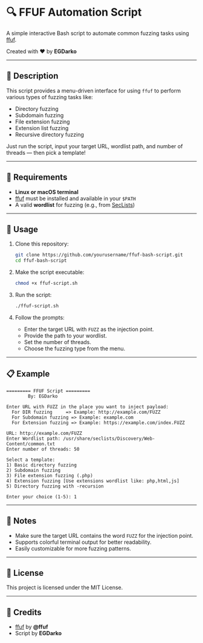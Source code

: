 # 🔍 FFUF Automation Script

A simple interactive Bash script to automate common fuzzing tasks using [ffuf](https://github.com/ffuf/ffuf).

Created with ❤️ by **EGDarko**

---

## 📜 Description

This script provides a menu-driven interface for using `ffuf` to perform various types of fuzzing tasks like:

- Directory fuzzing
- Subdomain fuzzing
- File extension fuzzing
- Extension list fuzzing
- Recursive directory fuzzing

Just run the script, input your target URL, wordlist path, and number of threads — then pick a template!

---

## 🧰 Requirements

- **Linux or macOS terminal**
- [ffuf](https://github.com/ffuf/ffuf) must be installed and available in your `$PATH`
- A valid **wordlist** for fuzzing (e.g., from [SecLists](https://github.com/danielmiessler/SecLists))

---

## 🚀 Usage

1. Clone this repository:

   ```bash
   git clone https://github.com/yourusername/ffuf-bash-script.git
   cd ffuf-bash-script
   ```

2. Make the script executable:

   ```bash
   chmod +x ffuf-script.sh
   ```

3. Run the script:

   ```bash
   ./ffuf-script.sh
   ```

4. Follow the prompts:

   - Enter the target URL with `FUZZ` as the injection point.
   - Provide the path to your wordlist.
   - Set the number of threads.
   - Choose the fuzzing type from the menu.

---

## 📋 Example

```text
========= FFUF Script =========
        By: EGDarko

Enter URL with FUZZ in the place you want to inject payload:
  For DIR fuzzing     => Example: http://example.com/FUZZ
  For Subdomain fuzzing => Example: example.com
  For Extension fuzzing => Example: https://example.com/index.FUZZ

URL: http://example.com/FUZZ
Enter Wordlist path: /usr/share/seclists/Discovery/Web-Content/common.txt
Enter number of threads: 50

Select a template:
1) Basic directory fuzzing
2) Subdomain fuzzing
3) File extension fuzzing (.php)
4) Extension fuzzing [Use extensions wordlist like: php,html,js]
5) Directory fuzzing with -recursion

Enter your choice (1-5): 1
```

---

## 🧠 Notes

- Make sure the target URL contains the word `FUZZ` for the injection point.
- Supports colorful terminal output for better readability.
- Easily customizable for more fuzzing patterns.

---

## 📄 License

This project is licensed under the MIT License.

---

## 🙌 Credits

- [ffuf](https://github.com/ffuf/ffuf) by **@ffuf**
- Script by **EGDarko**
